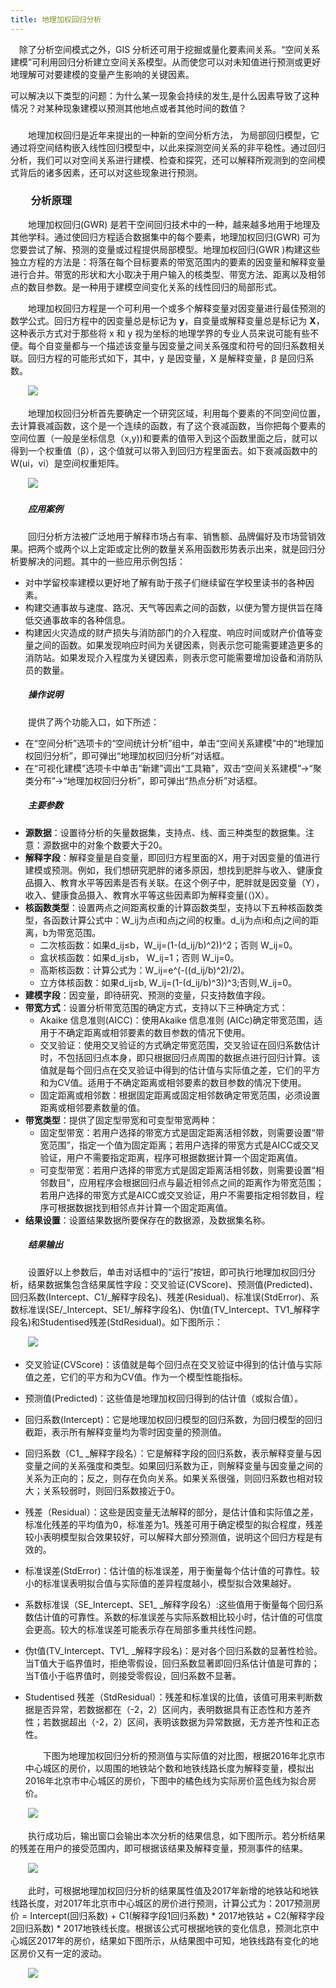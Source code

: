 ```yaml
---
title: 地理加权回归分析
---
```


　除了分析空间模式之外，GIS 分析还可用于挖掘或量化要素间关系。“空间关系建模”可利用回归分析建立空间关系模型。从而使您可以对未知值进行预测或更好地理解可对要建模的变量产生影响的关键因素。

​    可以解决以下类型的问题：为什么某一现象会持续的发生,是什么因素导致了这种情况？对某种现象建模以预测其他地点或者其他时间的数值？      

### 

　　地理加权回归是近年来提出的一种新的空间分析方法， 为局部回归模型，它通过将空间结构嵌入线性回归模型中，以此来探测空间关系的非平稳性。通过回归分析，我们可以对空间关系进行建模、检查和探究，还可以解释所观测到的空间模式背后的诸多因素，还可以对这些现象进行预测。

### 　　分析原理

　　地理加权回归(GWR) 是若干空间回归技术中的一种，越来越多地用于地理及其他学科。通过使回归方程适合数据集中的每个要素，地理加权回归(GWR) 可为您要尝试了解、预测的变量或过程提供局部模型。地理加权回归(GWR )构建这些独立方程的方法是：将落在每个目标要素的带宽范围内的要素的因变量和解释变量进行合并。带宽的形状和大小取决于用户输入的核类型、带宽方法、距离以及相邻点的数目参数。是一种用于建模空间变化关系的线性回归的局部形式。

　　地理加权回归方程是一个可利用一个或多个解释变量对因变量进行最佳预测的数学公式。回归方程中的因变量总是标记为 **y**，自变量或解释变量总是标记为 **X**，这种表示方式对于那些将 x 和 y 视为坐标的地理学界的专业人员来说可能有些不便。每个自变量都与一个描述该变量与因变量之间关系强度和符号的回归系数相关联。回归方程的可能形式如下，其中，y 是因变量，X 是解释变量，β 是回归系数。

　　![](img/GWR.png)

　　地理加权回归分析首先要确定一个研究区域，利用每个要素的不同空间位置，去计算衰减函数，这个是一个连续的函数，有了这个衰减函数，当你把每个要素的空间位置（一般是坐标信息（x,y))和要素的值带入到这个函数里面之后，就可以得到一个权重值（β），这个值就可以带入到回归方程里面去。如下衰减函数中的W(ui，vi）是空间权重矩阵。

　　![](img/AttenuationFunction.png)

##### 　　应用案例

　　回归分析方法被广泛地用于解释市场占有率、销售额、品牌偏好及市场营销效果。把两个或两个以上定距或定比例的数量关系用函数形势表示出来，就是回归分析要解决的问题。其中的一些应用示例包括： 

-  对中学留校率建模以更好地了解有助于孩子们继续留在学校里读书的各种因素。
-  构建交通事故与速度、路况、天气等因素之间的函数，以便为警方提供旨在降低交通事故率的各种信息。
-  构建因火灾造成的财产损失与消防部门的介入程度、响应时间或财产价值等变量之间的函数。如果发现响应时间为关键因素，则表示您可能需要建造更多的消防站。如果发现介入程度为关键因素，则表示您可能需要增加设备和消防队员的数量。

##### 　　操作说明

　　提供了两个功能入口，如下所述：

- 在“空间分析”选项卡的“空间统计分析”组中，单击“空间关系建模”中的“地理加权回归分析”，即可弹出“地理加权回归分析”对话框。
- 在“可视化建模”选项卡中单击“新建”调出“工具箱”，双击“空间关系建模”→“聚类分布”→“地理加权回归分析”，即可弹出“热点分析”对话框。

##### 　　主要参数

- **源数据**：设置待分析的矢量数据集，支持点、线、面三种类型的数据集。注意：源数据中的对象个数要大于20。
- **解释字段**：解释变量是自变量，即回归方程里面的X，用于对因变量的值进行建模或预测。例如，我们想研究肥胖的诸多原因，想找到肥胖与收入、健康食品摄入、教育水平等因素是否有关联。在这个例子中，肥胖就是因变量（Y），收入、健康食品摄入、教育水平等这些因素即为解释变量(（)X）。
- **核函数类型**：设置两点之间距离权重的计算函数类型，支持以下五种核函数类型，各函数计算公式中：W_ij为点i和点j之间的权重。d_ij为点i和点j之间的距离，b为带宽范围。
  - 二次核函数：如果d_ij≤b，W_ij=(1-(d_ij/b)^2))^2；否则 W_ij=0。
  - 盒状核函数：如果d_ij≤b， W_ij=1；否则 W_ij=0。
  - 高斯核函数：计算公式为：W_ij=e^(-((d_ij/b)^2)/2)。
  - 立方体核函数：如果d_ij≤b, W_ij=(1-(d_ij/b)^3))^3;否则,W_ij=0。
- **建模字段**：因变量，即待研究、预测的变量，只支持数值字段。
- **带宽方式**：设置分析带宽范围的确定方式，支持以下三种确定方式：
  - Akaike 信息准则(AICC)：使用Akaike 信息准则 (AICc)确定带宽范围，适用于不确定距离或相邻要素的数目参数的情况下使用。
  - 交叉验证：使用交叉验证的方式确定带宽范围，交叉验证在回归系数估计时，不包括回归点本身，即只根据回归点周围的数据点进行回归计算。该值就是每个回归点在交叉验证中得到的估计值与实际值之差，它们的平方和为CV值。适用于不确定距离或相邻要素的数目参数的情况下使用。
  - 固定距离或相邻数：根据固定距离或固定相邻数确定带宽范围，必须设置距离或相邻要素数量的值。
- **带宽类型**：提供了固定型带宽和可变型带宽两种：
  - 固定型带宽：若用户选择的带宽方式是固定距离活相邻数，则需要设置“带宽范围”，指定一个值为固定距离；若用户选择的带宽方式是AICC或交叉验证，用户不需要指定距离，程序可根据数据计算一个固定距离值。
  - 可变型带宽：若用户选择的带宽方式是固定距离活相邻数，则需要设置“相邻数目”，应用程序会根据回归点与最近相邻点之间的距离作为带宽范围；若用户选择的带宽方式是AICC或交叉验证，用户不需要指定相邻数目，程序可根据数据找到相邻点并计算一个固定距离值。
- **结果设置**：设置结果数据所要保存在的数据源，及数据集名称。

##### 　　结果输出

　　设置好以上参数后，单击对话框中的“运行”按钮，即可执行地理加权回归分析，结果数据集包含结果属性字段：交叉验证(CVScore)、预测值(Predicted)、回归系数(Intercept、C1/_解释字段名)、残差(Residual)、标准误(StdError)、系数标准误(SE/_Intercept、SE1/_解释字段名)、伪t值(TV_Intercept、TV1_解释字段名)和Studentised残差(StdResidual)。如下图所示：

　　![](img/GeoWeightedRegressionResult1.png)

- 交叉验证(CVScore)：该值就是每个回归点在交叉验证中得到的估计值与实际值之差，它们的平方和为CV值。作为一个模型性能指标。

- 预测值(Predicted)：这些值是地理加权回归得到的估计值（或拟合值）。

- 回归系数(Intercept)：它是地理加权回归模型的回归系数，为回归模型的回归截距，表示所有解释变量均为零时因变量的预测值。

- 回归系数（C1_ _解释字段名）：它是解释字段的回归系数，表示解释变量与因变量之间的关系强度和类型。如果回归系数为正，则解释变量与因变量之间的关系为正向的；反之，则存在负向关系。如果关系很强，则回归系数也相对较大；关系较弱时，则回归系数接近于0。

- 残差（Residual）：这些是因变量无法解释的部分，是估计值和实际值之差，标准化残差的平均值为0，标准差为1。残差可用于确定模型的拟合程度，残差较小表明模型拟合效果较好，可以解释大部分预测值，说明这个回归方程是有效的。

- 标准误差(StdError)：估计值的标准误差，用于衡量每个估计值的可靠性。较小的标准误表明拟合值与实际值的差异程度越小，模型拟合效果越好。

- 系数标准误（SE_Intercept、SE1_ _解释字段名）:这些值用于衡量每个回归系数估计值的可靠性。系数的标准误差与实际系数相比较小时，估计值的可信度会更高。较大的标准误差可能表示存在局部多重共线性问题。

- 伪t值(TV_Intercept、TV1_ _解释字段名)：是对各个回归系数的显著性检验。当T值大于临界值时，拒绝零假设，回归系数显著即回归系估计值是可靠的；当T值小于临界值时，则接受零假设，回归系数不显著。

- Studentised 残差（StdResidual）：残差和标准误的比值，该值可用来判断数据是否异常，若数据都在（-2，2）区间内，表明数据具有正态性和方差齐性；若数据超出（-2，2）区间，表明该数据为异常数据，无方差齐性和正态性。

  　　下图为地理加权回归分析的预测值与实际值的对比图，根据2016年北京市中心城区的房价，以周围的地铁站个数和地铁线路长度为解释变量，模拟出2016年北京市中心城区的房价，下图中的橘色线为实际房价蓝色线为拟合房价。

　　![](img/GeoWeightedRegressionResult2.png)

　　执行成功后，输出窗口会输出本次分析的结果信息，如下图所示。若分析结果的残差在用户的接受范围内，即可根据该结果及解释变量，预测事件的结果。

　　![](img/GeoWeightedRegressionResult3.png)

　　此时，可根据地理加权回归分析的结果属性值及2017年新增的地铁站和地铁线路长度，对2017年北京市中心城区的房价进行预测，计算公式为：2017预测房价 = Intercept(回归系数) + C1(解释字段1回归系数) * 2017地铁站 + C2(解释字段2回归系数) * 2017地铁线长度。根据该公式可根据地铁的变化信息，预测北京中心城区2017年的房价，结果如下图所示，从结果图中可知，地铁线路有变化的地区房价又有一定的波动。

　　![](img/GeoWeightedRegressionResult4.png)

